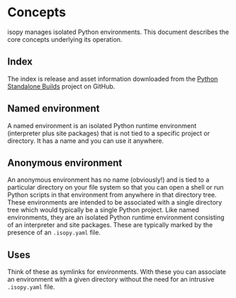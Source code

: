# Concepts

isopy manages isolated Python environments. This document
describes the core concepts underlying its operation.

## Index

The index is release and asset information downloaded from the
[Python Standalone Builds][python-standalone-builds] project on GitHub.

## Named environment

A named environment is an isolated Python runtime environment
(interpreter plus site packages) that is not tied to a specific project
or directory. It has a name and you can use it anywhere.

## Anonymous environment

An anonymous environment has no name (obviously!) and is tied to a
particular directory on your file system so that you can open a shell or
run Python scripts in that environment from anywhere in that directory
tree. These environments are intended to be associated with a single
directory tree which would typically be a single Python project. Like
named environments, they are an isolated Python runtime environment
consisting of an interpreter and site packages. These are typically
marked by the presence of an `.isopy.yaml` file.

## Uses

Think of these as symlinks for environments. With these you can
associate an environment with a given directory without the need for an
intrusive `.isopy.yaml` file.

[python-standalone-builds]: https://github.com/indygreg/python-build-standalone/releases
